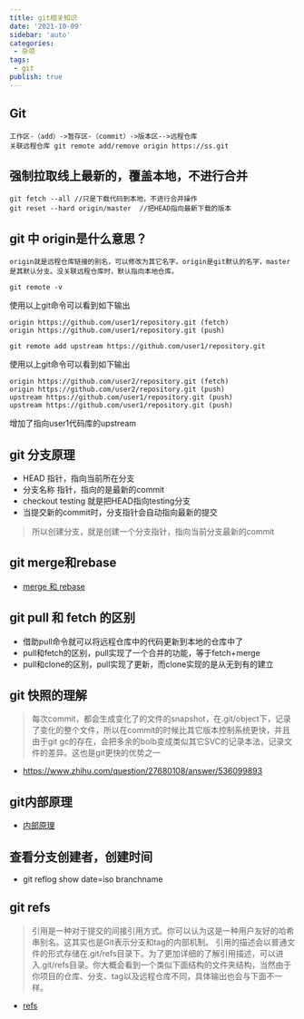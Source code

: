 ```yaml
---
title: git相关知识
date: '2021-10-09'
sidebar: 'auto'
categories:
 - 杂项
tags:
 - git
publish: true
---
```


## Git
	工作区-（add）->暂存区-（commit）->版本区-->远程仓库
	关联远程仓库 git remote add/remove origin https://ss.git

## 强制拉取线上最新的，覆盖本地，不进行合并
```git
git fetch --all //只是下载代码到本地，不进行合并操作
git reset --hard origin/master  //把HEAD指向最新下载的版本
```

## git 中 origin是什么意思？
	origin就是远程仓库链接的别名，可以修改为其它名字。origin是git默认的名字，master是其默认分支。没关联远程仓库时，默认指向本地仓库。
```git
git remote -v
```
使用以上git命令可以看到如下输出
```git
origin https://github.com/user1/repository.git (fetch)
origin https://github.com/user1/repository.git (push)
```
```git
git remote add upstream https://github.com/user1/repository.git
```
使用以上git命令可以看到如下输出
```git
origin https://github.com/user2/repository.git (fetch)
origin https://github.com/user2/repository.git (push)
upstream https://github.com/user1/repository.git (push)
upstream https://github.com/user1/repository.git (push)
```
增加了指向user1代码库的upstream

## git 分支原理
- HEAD 指针，指向当前所在分支
- 分支名称 指针，指向的是最新的commit
- checkout testing 就是把HEAD指向testing分支
- 当提交新的commit时，分支指针会自动指向最新的提交
> 所以创建分支，就是创建一个分支指针，指向当前分支最新的commit

## git merge和rebase
- [merge 和 rebase](https://www.jianshu.com/p/fbf46dd9e71d)

## git pull 和 fetch 的区别
- 借助pull命令就可以将远程仓库中的代码更新到本地的仓库中了
- pull和fetch的区别，pull实现了一个合并的功能，等于fetch+merge
- pull和clone的区别，pull实现了更新，而clone实现的是从无到有的建立

## git 快照的理解
> 每次commit，都会生成变化了的文件的snapshot，在.git/object下，记录了变化的整个文件，所以在commit的时候比其它版本控制系统更快，并且由于git gc的存在，会把多余的bolb变成类似其它SVC的记录本法，记录文件的差异。这也是git更快的优势之一
- https://www.zhihu.com/question/27680108/answer/536099893

## git内部原理
- [内部原理](https://git-scm.com/book/zh/v2/Git-%E5%86%85%E9%83%A8%E5%8E%9F%E7%90%86-Git-%E5%AF%B9%E8%B1%A1)

## 查看分支创建者，创建时间
- git reflog show date=iso branchname

## git refs
> 引用是一种对于提交的间接引用方式。你可以认为这是一种用户友好的哈希串别名。这其实也是Git表示分支和tag的内部机制。
> 引用的描述会以普通文件的形式存储在.git/refs目录下。为了更加详细的了解引用描述，可以进入.git/refs目录。你大概会看到一个类似下面结构的文件夹结构，当然由于你项目的仓库、分支、tag以及远程仓库不同，具体输出也会与下面不一样。
- [refs](https://zhuanlan.zhihu.com/p/521722781)